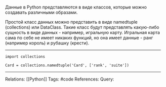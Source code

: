 Данные в Python представляются в виде классов, которые можно создавать различными образами. 

Простой класс данных можно представить в виде namedtuple (collections) или DataClass. Такие класс будут представлять какую-либо сущность в виде данных - например, игральную карту. Игральная карта сама по себе не имеет никаких функций, но она имеет данные - ранг (например король) и рубашку (крести). 

___
```
import collections

Card = collections.namedtuple('Card', ['rank', 'suite'])
```
___
Relations: [[Python]] 
Tags: #code 
References: 
Query: 